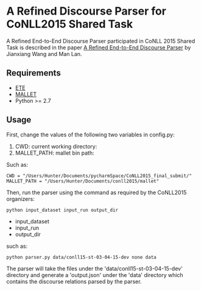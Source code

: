 A Refined Discourse Parser for CoNLL2015 Shared Task
====================================================
A Refined End-to-End Discourse Parser participated in CoNLL 2015 Shared Task is described in the paper
[A Refined End-to-End Discourse Parser](http://aclweb.org/anthology/K15-2002) by Jianxiang Wang and Man Lan.

## Requirements

- [ETE](http://etetoolkit.org/)
- [MALLET](http://mallet.cs.umass.edu/)
- Python >= 2.7

## Usage


First, change the values of the following two variables in config.py: 


1. CWD: current working directory:
1. MALLET_PATH: mallet bin path:


Such as:
```
CWD = "/Users/Hunter/Documents/pycharmSpace/CoNLL2015_final_submit/"
MALLET_PATH = "/Users/Hunter/Documents/conll2015/mallet"
```

Then, run the parser using the command as required by the CoNLL2015 organizers:
```
python input_dataset input_run output_dir
```
- input_dataset
- input_run
- output_dir

such as:
```
python parser.py data/conll15-st-03-04-15-dev none data
```
The parser will take the files under the  'data/conll15-st-03-04-15-dev' directory and 
generate a 'output.json' under the 'data' directory which contains the discourse relations parsed by the parser.


